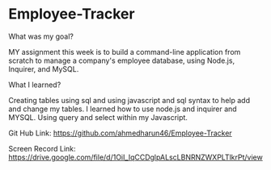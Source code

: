 # Employee-Tracker

What was my goal?

MY assignment this week is to build a command-line application from scratch to manage a company's employee database, using Node.js, Inquirer, and MySQL.

What I learned?

Creating tables using sql and using javascript and sql syntax to help add and change my tables. I learned how to use node.js and inquirer and MYSQL. Using query and select within my Javascript. 

Git Hub Link: https://github.com/ahmedharun46/Employee-Tracker

Screen Record Link: https://drive.google.com/file/d/1OiI_IqCCDglpALscLBNRNZWXPLTlkrPt/view
